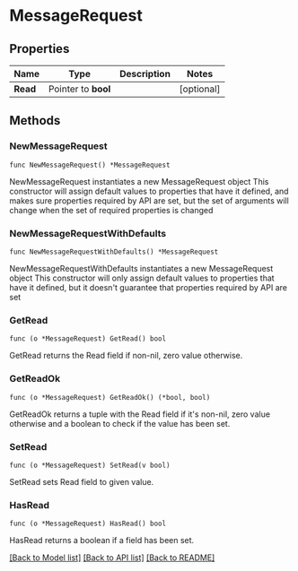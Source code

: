 # MessageRequest

## Properties

Name | Type | Description | Notes
------------ | ------------- | ------------- | -------------
**Read** | Pointer to **bool** |  | [optional] 

## Methods

### NewMessageRequest

`func NewMessageRequest() *MessageRequest`

NewMessageRequest instantiates a new MessageRequest object
This constructor will assign default values to properties that have it defined,
and makes sure properties required by API are set, but the set of arguments
will change when the set of required properties is changed

### NewMessageRequestWithDefaults

`func NewMessageRequestWithDefaults() *MessageRequest`

NewMessageRequestWithDefaults instantiates a new MessageRequest object
This constructor will only assign default values to properties that have it defined,
but it doesn't guarantee that properties required by API are set

### GetRead

`func (o *MessageRequest) GetRead() bool`

GetRead returns the Read field if non-nil, zero value otherwise.

### GetReadOk

`func (o *MessageRequest) GetReadOk() (*bool, bool)`

GetReadOk returns a tuple with the Read field if it's non-nil, zero value otherwise
and a boolean to check if the value has been set.

### SetRead

`func (o *MessageRequest) SetRead(v bool)`

SetRead sets Read field to given value.

### HasRead

`func (o *MessageRequest) HasRead() bool`

HasRead returns a boolean if a field has been set.


[[Back to Model list]](../README.md#documentation-for-models) [[Back to API list]](../README.md#documentation-for-api-endpoints) [[Back to README]](../README.md)


